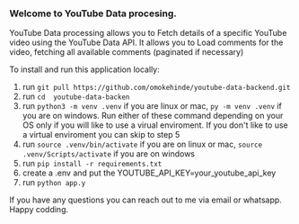 ### Welcome to YouTube Data procesing. 
YouTube Data processing allows you to Fetch details of a specific YouTube video using the YouTube Data API. It allows you to Load comments for the video, fetching all available comments (paginated if necessary)

To install and run this application locally: 
1. run `git pull https://github.com/omokehinde/youtube-data-backend.git`
2. run `cd  youtube-data-backen`
3. run `python3 -m venv .venv` if you are linux or mac, `py -m venv .venv` if you are on windows. Run either of these command depending on your OS only if you will like to use a virual enviroment. If you don't like to use a virtual enviroment you can skip to step 5
4. run `source .venv/bin/activate` if you are on linux or mac, `source .venv/Scripts/activate` if you are on windows
5. run `pip install -r requirements.txt`
6. create a .env and put the YOUTUBE_API_KEY=your_youtube_api_key
7. run `python app.y`

If you have any questions you can reach out to me via email or whatsapp. Happy codding. 

